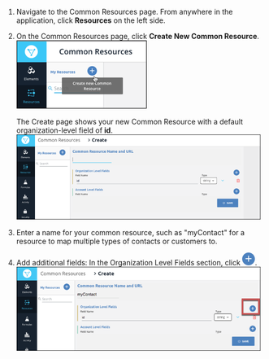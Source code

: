 1. Navigate to the Common Resources page. From anywhere in the application, click **Resources** on the left side.
1. On the Common Resources page, click **Create New Common Resource**.
![Create New Common Resource](/assets/img/common-resources/create-new.png)

    The Create page shows your new Common Resource with a default organization-level field of **id**.
    ![New Resource from Scratch](/assets/img/common-resources/New-Common_Resource.png)

1. Enter a name for your common resource, such as "myContact" for a resource to map multiple types of contacts or customers to.

2. Add additional fields: In the Organization Level Fields section, click <img src="/assets/img/platform-icons/btn-add.png" alt="Add Button" class="inlineImage">.
![Add Fields](/assets/img/common-resources/add-fields.png)
